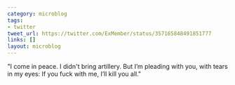 ```yaml
---
category: microblog
tags:
- twitter
tweet_url: https://twitter.com/ExMember/status/357165848491851777
links: []
layout: microblog
---
```

"I come in peace. I didn't bring artillery. But I’m pleading with you, with tears in my eyes: If you fuck with me, I’ll kill you all."
